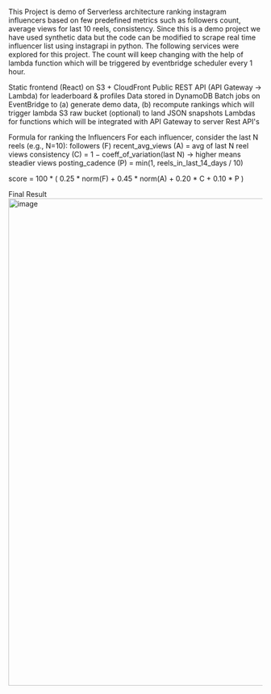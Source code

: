 This Project is demo of Serverless architecture ranking instagram influencers based on few predefined metrics such as followers count, average views for last 10 reels, consistency. Since this is a demo project we have used synthetic data but the code can be modified to scrape real time influencer list using instagrapi in python. The following services were explored for this project.  The count will keep changing with the help of lambda function which will be triggered by eventbridge scheduler every 1 hour.

Static frontend (React) on S3 + CloudFront
Public REST API (API Gateway → Lambda) for leaderboard & profiles
Data stored in DynamoDB
Batch jobs on EventBridge to (a) generate demo data, (b) recompute rankings which will trigger lambda
S3 raw bucket (optional) to land JSON snapshots
Lambdas for functions which will be integrated with API Gateway to server Rest API's

Formula for ranking the Influencers
For each influencer, consider the last N reels (e.g., N=10):
followers (F)
recent_avg_views (A) = avg of last N reel views
consistency (C) = 1 − coeff_of_variation(last N) → higher means steadier views
posting_cadence (P) = min(1, reels_in_last_14_days / 10)

score = 100 * ( 
  0.25 * norm(F) +
  0.45 * norm(A) +
  0.20 * C +
  0.10 * P
)

Final Result
<img width="1845" height="966" alt="image" src="https://github.com/user-attachments/assets/311449be-f694-4cf8-84a6-a5778343bc3b" />

